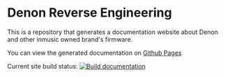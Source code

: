 # Denon Reverse Engineering
This is a repository that generates a documentation website about Denon and other inmusic owned brand's firmware.

You can view the generated documentation on [Github Pages](https://DeathCamel58.github.io/denon-reverse-engineering/)

Current site build status: [![Build documentation](https://github.com/DeathCamel58/denon-reverse-engineering/actions/workflows/build-docs.yml/badge.svg)](https://github.com/DeathCamel58/denon-reverse-engineering/actions/workflows/build-docs.yml)
